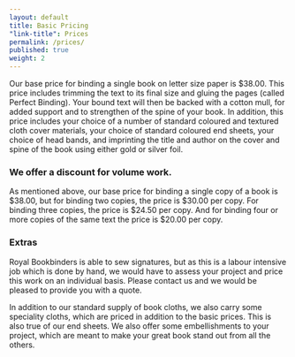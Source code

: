 ```yaml
---
layout: default
title: Basic Pricing
"link-title": Prices
permalink: /prices/
published: true
weight: 2
---
```


Our base price for binding a single book on letter size paper is $38.00. This price includes trimming the text to its final size and gluing the pages (called Perfect Binding). Your bound text will then be backed with a cotton mull, for added support and to strengthen of the spine of your book. In addition, this price includes your choice of a number of standard coloured and textured cloth cover materials, your choice of standard coloured end sheets, your choice of head bands, and imprinting the title and author on the cover and spine of the book using either gold or silver foil.

### We offer a discount for volume work.

As mentioned above, our base price for binding a single copy of a book is $38.00, but for binding two copies, the price is $30.00 per copy. For binding three copies, the price is $24.50 per copy. And for binding four or more copies of the same text the price is $20.00 per copy.

### Extras

Royal Bookbinders is able to sew signatures, but as this is a labour intensive job which is done by hand, we would have to assess your project and price this work on an individual basis. Please contact us and we would be pleased to provide you with a quote.

In addition to our standard supply of book cloths, we also carry some speciality cloths, which are priced in addition to the basic prices. This is also true of our end sheets. We also offer some embellishments to your project, which are meant to make your great book stand out from all the others.
